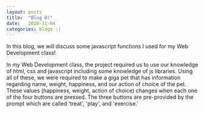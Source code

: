 ```yaml
---
layout: posts
title:  "Blog 0!"
date:   2020-11-04
categories: blogs :)
---
```

In this blog, we will discuss some javascript functions I used for my Web Development class!

In my Web Development class, the project required us to use our knowledge of html, css and javascript including some knowledge of js libraries. 
Using all of these, we were required to make a giga pet that has information regarding name, weight, happiness, and our action of choice of the pet. 
These values (happiness, weight, action of choice) changes when each one of the four buttons are pressed. The three buttons are pre-provided by the prompt which are called 'treat', 'play', and 'exercise.' 
